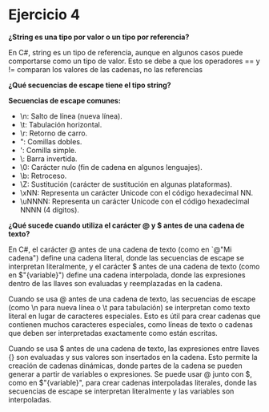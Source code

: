 # Ejercicio 4
**¿String es una tipo por valor o un tipo por referencia?**

En C#, string es un tipo de referencia, aunque en algunos casos puede comportarse como un tipo de valor. Esto se debe a que los operadores == y != comparan los valores de las cadenas, no las referencias

**¿Qué secuencias de escape tiene el tipo string?**

**Secuencias de escape comunes:**
* \n: Salto de línea (nueva línea).
* \t: Tabulación horizontal.
* \r: Retorno de carro.
* \": Comillas dobles.
* \': Comilla simple.
* \\: Barra invertida.
* \0: Carácter nulo (fin de cadena en algunos lenguajes).
* \b: Retroceso.
* \Z: Sustitución (carácter de sustitución en algunas plataformas).
* \xNN: Representa un carácter Unicode con el código hexadecimal NN.
* \uNNNN: Representa un carácter Unicode con el código hexadecimal NNNN (4 dígitos). 

**¿Qué sucede cuando utiliza el carácter @ y $ antes de una cadena de texto?**

En C#, el carácter @ antes de una cadena de texto (como en `@"Mi cadena") define una cadena literal, donde las secuencias de escape se interpretan literalmente, y el carácter $ antes de una cadena de texto (como en $"{variable}") define una cadena interpolada, donde las expresiones dentro de las llaves son evaluadas y reemplazadas en la cadena. 

Cuando se usa @ antes de una cadena de texto, las secuencias de escape (como \n para nueva línea o \t para tabulación) se interpretan como texto literal en lugar de caracteres especiales.
Esto es útil para crear cadenas que contienen muchos caracteres especiales, como líneas de texto o cadenas que deben ser interpretadas exactamente como están escritas. 

Cuando se usa $ antes de una cadena de texto, las expresiones entre llaves {} son evaluadas y sus valores son insertados en la cadena.
Esto permite la creación de cadenas dinámicas, donde partes de la cadena se pueden generar a partir de variables o expresiones.
Se puede usar @ junto con $, como en $\"{variable}", para crear cadenas interpoladas literales, donde las secuencias de escape se interpretan literalmente y las variables son interpoladas. 
